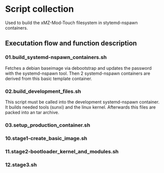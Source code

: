 # Script collection

Used to build the xMZ-Mod-Touch filesystem in stytemd-nspawn containers.

## Executation flow and function description

### 01.build_systemd-nspawn_containers.sh

Fetches a debian baseimage via debootstrap and updates the password with the
systemd-nspawn tool.
Then 2 systemd-nspawn containers are derived from this basic template container.

### 02.build_development_files.sh

This script must be called into the development systemd-nspawn container.
It builds needed tools (sunxi) and the linux kernel.
Afterwards this files are packed into an tar archive.

### 03.setup_production_container.sh


### 10.stage1-create_basic_image.sh
### 11.stage2-bootloader_kernel_and_modules.sh
### 12.stage3.sh




